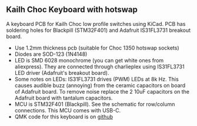 ## Kailh Choc Keyboard with hotswap

A keyboard PCB for Kailh Choc low profile switches using KiCad. PCB has
soldering holes for Blackpill (STM32F401) and Adafruit IS31FL3731 breakout
board.

- Use 1.2mm thickness pcb (suitable for Choc 1350 hotswap sockets)
- Diodes are SOD-123 (1N4148)
- LED is SMD 6028 monochrome (you can get white ones from aliexpress). They are
  connected through charlieplex using IS31FL3731 LED driver (Adafruit's
  breakout board). 
- Some notes on LEDs: IS31FL3731 drives (PWM) LEDs at 8k Hz. This causes
  audible buzz (annoying) from the ceramic capacitors on board of Adafruit
  board. To remove noise replace the 2 10uF capacitors on the Adafruit board
  with tantalum capacitors.
- MCU is STM32F401 (Blackpill). See the schematic for row/column connections.
  This MCU comes with USB-C.
- QMK code for this keyboard is on
  [github](https://github.com/girishji/qmk_firmware/tree/girish_dev_branch/keyboards/handwired/giri/aria)


